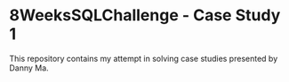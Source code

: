 # 8WeeksSQLChallenge - Case Study 1
This repository contains my attempt in solving case studies presented by Danny Ma.
